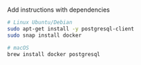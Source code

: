 #

Add instructions with dependencies

```bash
# Linux Ubuntu/Debian
sudo apt-get install -y postgresql-client
sudo snap install docker

# macOS
brew install docker postgresql
```

